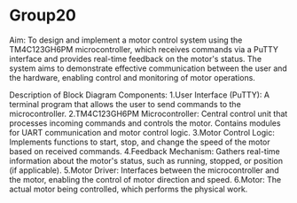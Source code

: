 # Group20

Aim: To design and implement a motor control system using the TM4C123GH6PM microcontroller, which receives commands via a PuTTY interface and provides real-time feedback on the motor's status. The system aims to demonstrate effective communication between the user and the hardware, enabling control and monitoring of motor operations.


Description of Block Diagram Components:
1.User Interface (PuTTY):
  A terminal program that allows the user to send commands to the microcontroller.
2.TM4C123GH6PM Microcontroller:
  Central control unit that processes incoming commands and controls the motor.
  Contains modules for UART communication and motor control logic.
3.Motor Control Logic:
  Implements functions to start, stop, and change the speed of the motor based on received commands.
4.Feedback Mechanism:
  Gathers real-time information about the motor's status, such as running, stopped, or position (if applicable).
5.Motor Driver:
  Interfaces between the microcontroller and the motor, enabling the control of motor direction and speed.
6.Motor:
  The actual motor being controlled, which performs the physical work.
